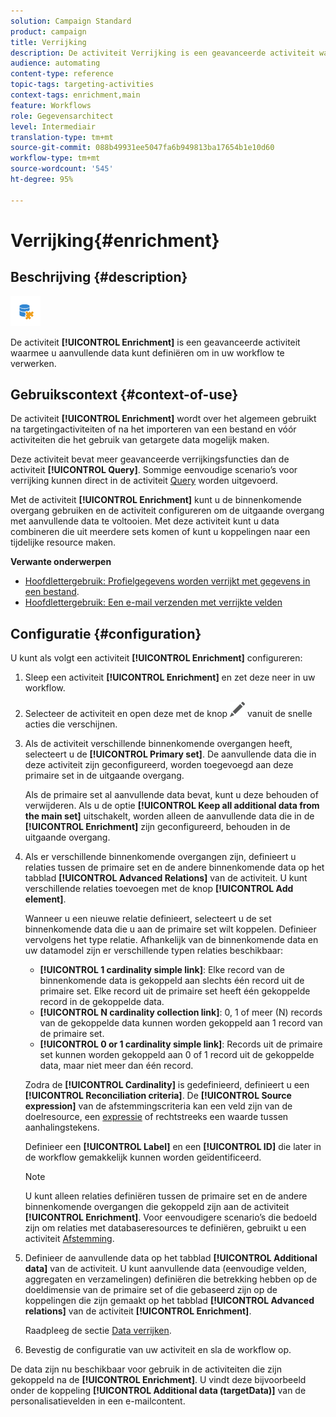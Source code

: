 ```yaml
---
solution: Campaign Standard
product: campaign
title: Verrijking
description: De activiteit Verrijking is een geavanceerde activiteit waarmee u aanvullende data kunt definiëren om in uw workflow te verwerken.
audience: automating
content-type: reference
topic-tags: targeting-activities
context-tags: enrichment,main
feature: Workflows
role: Gegevensarchitect
level: Intermediair
translation-type: tm+mt
source-git-commit: 088b49931ee5047fa6b949813ba17654b1e10d60
workflow-type: tm+mt
source-wordcount: '545'
ht-degree: 95%

---
```



# Verrijking{#enrichment}

## Beschrijving {#description}

![](assets/enrichment.png)

De activiteit **[!UICONTROL Enrichment]** is een geavanceerde activiteit waarmee u aanvullende data kunt definiëren om in uw workflow te verwerken.

## Gebruikscontext {#context-of-use}

De activiteit **[!UICONTROL Enrichment]** wordt over het algemeen gebruikt na targetingactiviteiten of na het importeren van een bestand en vóór activiteiten die het gebruik van getargete data mogelijk maken.

Deze activiteit bevat meer geavanceerde verrijkingsfuncties dan de activiteit **[!UICONTROL Query]**. Sommige eenvoudige scenario’s voor verrijking kunnen direct in de activiteit [Query](../../automating/using/query.md#enriching-data) worden uitgevoerd.

Met de activiteit **[!UICONTROL Enrichment]** kunt u de binnenkomende overgang gebruiken en de activiteit configureren om de uitgaande overgang met aanvullende data te voltooien. Met deze activiteit kunt u data combineren die uit meerdere sets komen of kunt u koppelingen naar een tijdelijke resource maken.

**Verwante onderwerpen**

* [Hoofdlettergebruik: Profielgegevens worden verrijkt met gegevens in een bestand](../../automating/using/enriching-profile-data-file.md).
* [Hoofdlettergebruik: Een e-mail verzenden met verrijkte velden](../../automating/using/sending-email-enriched-fields.md)

## Configuratie {#configuration}

U kunt als volgt een activiteit **[!UICONTROL Enrichment]** configureren:

1. Sleep een activiteit **[!UICONTROL Enrichment]** en zet deze neer in uw workflow.
1. Selecteer de activiteit en open deze met de knop ![](assets/edit_darkgrey-24px.png) vanuit de snelle acties die verschijnen.
1. Als de activiteit verschillende binnenkomende overgangen heeft, selecteert u de **[!UICONTROL Primary set]**. De aanvullende data die in deze activiteit zijn geconfigureerd, worden toegevoegd aan deze primaire set in de uitgaande overgang.

   Als de primaire set al aanvullende data bevat, kunt u deze behouden of verwijderen. Als u de optie **[!UICONTROL Keep all additional data from the main set]** uitschakelt, worden alleen de aanvullende data die in de **[!UICONTROL Enrichment]** zijn geconfigureerd, behouden in de uitgaande overgang.

1. Als er verschillende binnenkomende overgangen zijn, definieert u relaties tussen de primaire set en de andere binnenkomende data op het tabblad **[!UICONTROL Advanced Relations]** van de activiteit. U kunt verschillende relaties toevoegen met de knop **[!UICONTROL Add element]**.

   Wanneer u een nieuwe relatie definieert, selecteert u de set binnenkomende data die u aan de primaire set wilt koppelen. Definieer vervolgens het type relatie. Afhankelijk van de binnenkomende data en uw datamodel zijn er verschillende typen relaties beschikbaar:

   * **[!UICONTROL 1 cardinality simple link]**: Elke record van de binnenkomende data is gekoppeld aan slechts één record uit de primaire set. Elke record uit de primaire set heeft één gekoppelde record in de gekoppelde data.
   * **[!UICONTROL N cardinality collection link]**: 0, 1 of meer (N) records van de gekoppelde data kunnen worden gekoppeld aan 1 record van de primaire set.
   * **[!UICONTROL 0 or 1 cardinality simple link]**: Records uit de primaire set kunnen worden gekoppeld aan 0 of 1 record uit de gekoppelde data, maar niet meer dan één record.

   Zodra de **[!UICONTROL Cardinality]** is gedefinieerd, definieert u een **[!UICONTROL Reconciliation criteria]**. De **[!UICONTROL Source expression]** van de afstemmingscriteria kan een veld zijn van de doelresource, een [expressie](../../automating/using/advanced-expression-editing.md) of rechtstreeks een waarde tussen aanhalingstekens.

   Definieer een **[!UICONTROL Label]** en een **[!UICONTROL ID]** die later in de workflow gemakkelijk kunnen worden geïdentificeerd.

   >[!NOTE]
   >
   >U kunt alleen relaties definiëren tussen de primaire set en de andere binnenkomende overgangen die gekoppeld zijn aan de activiteit **[!UICONTROL Enrichment]**. Voor eenvoudigere scenario’s die bedoeld zijn om relaties met databaseresources te definiëren, gebruikt u een activiteit [Afstemming](../../automating/using/reconciliation.md).

1. Definieer de aanvullende data op het tabblad **[!UICONTROL Additional data]** van de activiteit. U kunt aanvullende data (eenvoudige velden, aggregaten en verzamelingen) definiëren die betrekking hebben op de doeldimensie van de primaire set of die gebaseerd zijn op de koppelingen die zijn gemaakt op het tabblad **[!UICONTROL Advanced relations]** van de activiteit **[!UICONTROL Enrichment]**.

   Raadpleeg de sectie [Data verrijken](../../automating/using/query.md#enriching-data).

1. Bevestig de configuratie van uw activiteit en sla de workflow op.

De data zijn nu beschikbaar voor gebruik in de activiteiten die zijn gekoppeld na de **[!UICONTROL Enrichment]**. U vindt deze bijvoorbeeld onder de koppeling **[!UICONTROL Additional data (targetData)]** van de personalisatievelden in een e-mailcontent.
